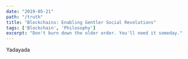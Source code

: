 ```yaml
---
date: "2019-05-21"
path: "/truth"
title: "Blockchains: Enabling Gentler Social Revolutions"
tags: ['Blockchain', 'Philosophy']
excerpt: "Don't burn down the older order. You'll need it someday."
---
```


Yadayada